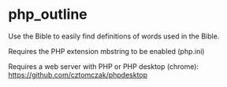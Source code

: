 # php_outline
 Use the Bible to easily find definitions of words used in the Bible.

 Requires the PHP extension mbstring to be enabled (php.ini)
 
 Requires a web server with PHP or PHP desktop (chrome): https://github.com/cztomczak/phpdesktop
 
